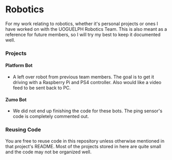 # Robotics
  For my work relating to robotics, whether it's personal projects or ones I have worked on with the UOGUELPH Robotics Team. This is also meant as a reference for future members, so I will try my best to keep it documented well.

### Projects

#### Platform Bot
  * A left over robot from previous team members. The goal is to get it driving with a Raspberry Pi and PS4 controller. Also would like a video feed to be sent back to PC.

#### Zumo Bot
  * We did not end up finishing the code for these bots. The ping sensor's code is completely commented out.

### Reusing Code
You are free to reuse code in this repository unless otherwise mentioned in that project's README. Most of the projects stored in here are quite small and the code may not be organized well.
